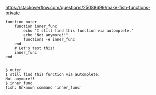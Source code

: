 https://stackoverflow.com/questions/25088699/make-fish-functions-private

```
function outer
    function inner_func
        echo "I still find this function via automplete."
        echo "Not anymore!!"
        functions -e inner_func
    end
    # Let's test this!
    inner_func
end


$ outer
I still find this function via automplete.
Not anymore!!
$ inner_func
fish: Unknown command 'inner_func'
```


